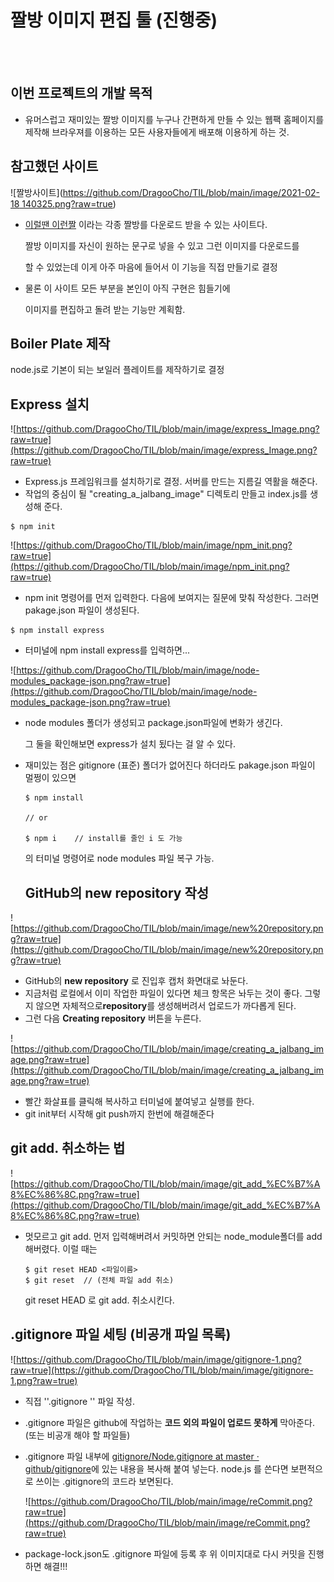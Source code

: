 # 짤방 이미지 편집 툴 (진행중)
<br /><br />


## 이번 프로젝트의 개발 목적

- 유머스럽고 재미있는 짤방 이미지를 누구나 간편하게 만들 수 있는 웹팩 홈페이지를
제작해 브라우져를 이용하는 모든 사용자들에게 배포해 이용하게 하는 것.

## 참고했던 사이트

![짤방사이트]([https://github.com/DragooCho/TIL/blob/main/image/2021-02-18 140325.png?raw=true](https://github.com/DragooCho/TIL/blob/main/image/4-5.png?raw=true))

- [이럴땐 이런짤](https://2runzzal.com/) 이라는 각종 짤방를 다운로드 받을 수 있는 사이트다.

    짤방 이미지를 자신이 원하는 문구로 넣을 수 있고 그런 이미지를 다운로드를

    할 수 있었는데 이게 아주 마음에 들어서 이 기능을 직접 만들기로 결정

- 물론 이 사이트 모든 부분을 본인이 아직 구현은 힘들기에

    이미지를 편집하고 돌려 받는 기능만 계획함.

## Boiler Plate **제작**

node.js로 기본이 되는  보일러 플레이트를 제작하기로 결정

## Express 설치

![https://github.com/DragooCho/TIL/blob/main/image/express_Image.png?raw=true](https://github.com/DragooCho/TIL/blob/main/image/express_Image.png?raw=true)

- Express.js 프레임워크를 설치하기로 결정. 서버를 만드는 지름길 역활을 해준다.
- 작업의 중심이 될 "creating_a_jalbang_image" 디렉토리 만들고 index.js를 생성해 준다.

```
$ npm init
```

![https://github.com/DragooCho/TIL/blob/main/image/npm_init.png?raw=true](https://github.com/DragooCho/TIL/blob/main/image/npm_init.png?raw=true)

- npm init 명령어를 먼저 입력한다. 다음에 보여지는 질문에 맞춰 작성한다.
그러면 pakage.json 파일이 생성된다.

```
$ npm install express
```

- 터미널에 npm install express를 입력하면...

![https://github.com/DragooCho/TIL/blob/main/image/node-modules_package-json.png?raw=true](https://github.com/DragooCho/TIL/blob/main/image/node-modules_package-json.png?raw=true)

- node modules 폴더가 생성되고 package.json파일에 변화가 생긴다.

    그 둘을 확인해보면 express가 설치 됬다는 걸 알 수 있다.

- 재미있는 점은 gitignore (표준) 폴더가 없어진다 하더라도
pakage.json 파일이 멀쩡이 있으면

    ```
    $ npm install 

    // or

    $ npm i    // install를 줄인 i 도 가능
    ```

    의 터미널 명령어로 node modules 파일 복구 가능.

    ## GitHub의 **new repository 작성**

![https://github.com/DragooCho/TIL/blob/main/image/new%20repository.png?raw=true](https://github.com/DragooCho/TIL/blob/main/image/new%20repository.png?raw=true)

- GitHub의 **new repository** 로 진입후 캡처 화면대로 놔둔다.
- 지금처럼 로컬에서 이미 작업한 파일이 있다면 체크 항목은 놔두는 것이 좋다. 그렇지 않으면 자체적으로**repository**를 생성해버려서 업로드가 까다롭게 된다.
- 그런 다음 **Creating repository** 버튼을 누른다.

![https://github.com/DragooCho/TIL/blob/main/image/creating_a_jalbang_image.png?raw=true](https://github.com/DragooCho/TIL/blob/main/image/creating_a_jalbang_image.png?raw=true)

- 빨간 화살표를 클릭해 복사하고 터미널에 붙여넣고 실행를 한다.
- git init부터 시작해 git push까지 한번에 해결해준다

## git add. 취소하는 법

![https://github.com/DragooCho/TIL/blob/main/image/git_add_%EC%B7%A8%EC%86%8C.png?raw=true](https://github.com/DragooCho/TIL/blob/main/image/git_add_%EC%B7%A8%EC%86%8C.png?raw=true)

- 멋모르고 git add. 먼저 입력해버려서 커밋하면 안되는 node_module폴더를 add 해버렸다.
이럴 때는

    ```
    $ git reset HEAD <파일이름>
    $ git reset  // (전체 파일 add 취소)
    ```

    git reset HEAD 로 git add. 취소시킨다.

## .gitignore 파일 세팅 (비공개 파일 목록)

![https://github.com/DragooCho/TIL/blob/main/image/gitignore-1.png?raw=true](https://github.com/DragooCho/TIL/blob/main/image/gitignore-1.png?raw=true)

- 직접 ''.gitignore '' 파일 작성.
- .gitignore 파일은 github에 작업하는 **코드 외의 파일이 업로드 못하게** 막아준다. (또는 비공개 해야 할 파일들)
- .gitignore 파일 내부에 [gitignore/Node.gitignore at master · github/gitignore](https://github.com/github/gitignore/blob/master/Node.gitignore)에 있는 내용을 복사해 붙여 넣는다. node.js 를 쓴다면 보편적으로 쓰이는 .gitignore의 코드라 보면된다.

    ![https://github.com/DragooCho/TIL/blob/main/image/reCommit.png?raw=true](https://github.com/DragooCho/TIL/blob/main/image/reCommit.png?raw=true)

- package-lock.json도 .gitignore 파일에 등록 후 위 이미지대로 다시 커밋을 진행하면 해결!!!